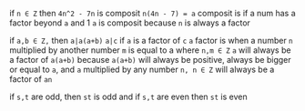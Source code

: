 if `n ∈ Z` then `4n^2 - 7n` is composit
`n(4n - 7) = a`
composit is if a num has a factor beyond `a` and 1
`a` is composit because `n` is always a factor

if `a,b ∈ Z,` then `a|a(a+b)`
`a|c` if `a` is a factor of `c`
`a` factor is when a number `n` multiplied by another number `m` is equal to a where `n,m ∈ Z`
`a` will always be a factor of `a(a+b)` because `a(a+b)` will always be positive, always be bigger or equal to `a`, and `a` multiplied by any number `n, n ∈ Z` will always be a factor of `an`

if `s,t` are odd, then `st` is odd and if `s,t` are even then `st` is even